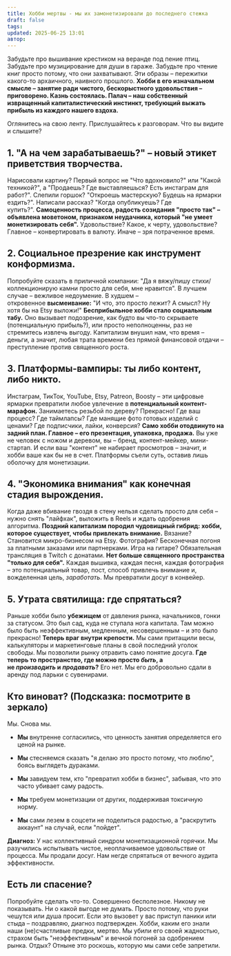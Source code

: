```yaml
---
title: Хобби мертвы - мы их замонетизировали до последнего стежка
draft: false
tags: 
updated: 2025-06-25 13:01
автор:
---
```

Забудьте про вышивание крестиком на веранде под пение птиц. Забудьте про музицирование для души в гараже. Забудьте про чтение книг просто потому, что они захватывают. Эти образы – пережитки какого-то архаичного, наивного прошлого. **Хобби в его изначальном смысле – занятие ради чистого, бескорыстного удовольствия – приговорено. Казнь состоялась. Палач – наш собственный извращенный капиталистический инстинкт, требующий выжать прибыль из каждого нашего вздоха.**

Оглянитесь на свою ленту. Прислушайтесь к разговорам. Что вы видите и слышите?

## 1. **"А на чем зарабатываешь?" – новый этикет приветствия творчества.** 
   Нарисовали картину? Первый вопрос не "Что вдохновило?" или "Какой техникой?", а "Продаешь? Где выставляешься? Есть инстаграм для работ?". Слепили горшок? "Откроешь мастерскую? Будешь на ярмарки ездить?". Написали рассказ? "Когда опубликуешь? Где купить?". **Самоценность процесса, радость созидания "просто так" – объявлена моветоном, признаком неудачника, который "не умеет монетизировать себя".** Удовольствие? Какое, к черту, удовольствие? Главное – конвертировать в валюту. Иначе – зря потраченное время.
    
## 2. **Социальное презрение как инструмент конформизма.** 
Попробуйте сказать в приличной компании: "Да я вяжу/пишу стихи/коллекционирую камни просто для себя, мне нравится". В лучшем случае – вежливое недоумение. В худшем – откровенное **высмеивание:** "И что, это просто лежит? А смысл? Ну хотя бы на Etsy выложи!" **Бесприбыльное хобби стало социальным табу.** Оно вызывает подозрение, как будто вы что-то скрываете (потенциальную прибыль?), или просто неполноценны, раз не стремитесь извлечь выгоду. Капитализм внушил нам, что время – деньги, а значит, любая трата времени без прямой финансовой отдачи – преступление против священного роста.
    
## 3. **Платформы-вампиры: ты либо контент, либо никто.** 
Инстаграм, ТикТок, YouTube, Etsy, Patreon, Boosty – эти цифровые ярмарки превратили любое увлечение в **потенциальный контент-марафон.** Занимаетесь резьбой по дереву? Прекрасно! Где ваш процесс? Где таймлапсы? Где манящие фото готовых изделий с ценами? Где подписчики, лайки, конверсия? **Само хобби отодвинуто на задний план. Главное – его презентация, упаковка, продажа.** Вы уже не человек с ножом и деревом, вы – бренд, контент-мейкер, мини-стартап. И если ваш "контент" не набирает просмотров – значит, и хобби ваше как бы не в счет. Платформы съели суть, оставив лишь оболочку для монетизации.
    
## 4. **"Экономика внимания" как конечная стадия вырождения.** 
Когда даже вбивание гвоздя в стену нельзя сделать просто для себя – нужно снять "лайфхак", выложить в Reels и ждать одобрения алгоритма. **Поздний капитализм породил чудовищный гибрид: хобби, которое существует, чтобы привлекать внимание.** Вязание? Становится микро-бизнесом на Etsy. Фотография? Бесконечная погоня за платными заказами или партнерками. Игра на гитаре? Обязательная трансляция в Twitch с донатами. **Нет больше священного пространства "только для себя".** Каждая вышивка, каждая песня, каждая фотография – это потенциальный товар, пост, способ привлечь внимание и, вожделенная цель, _заработать_. Мы превратили досуг в конвейер.
    
## 5. **Утрата святилища: где спрятаться?** 
   Раньше хобби было **убежищем** от давления рынка, начальников, гонки за статусом. Это был сад, куда не ступала нога капитала. Там можно было быть неэффективным, медленным, несовершенным – и это было прекрасно! **Теперь враг внутри крепости.** Мы сами притащили весы, калькуляторы и маркетинговые планы в свой последний уголок свободы. Мы позволили рынку отравить само понятие досуга. **Где теперь то пространство, где можно просто _быть_, а не _производить_ и _продавать_?** Его нет. Мы его добровольно сдали в аренду под ларьки с сувенирами.
    

## **Кто виноват? (Подсказка: посмотрите в зеркало)**

Мы. Снова мы.

- **Мы** внутренне согласились, что ценность занятия определяется его ценой на рынке.
    
- **Мы** стесняемся сказать "я делаю это просто потому, что люблю", боясь выглядеть дураками.
    
- **Мы** завидуем тем, кто "превратил хобби в бизнес", забывая, что это часто убивает саму радость.
    
- **Мы** требуем монетизации от других, поддерживая токсичную норму.
    
- **Мы** сами лезем в соцсети не поделиться радостью, а "раскрутить аккаунт" на случай, если "пойдет".
    

**Диагноз:** У нас коллективный синдром монетизационной горячки. Мы разучились испытывать чистое, неоплачиваемое удовольствие от процесса. Мы продали досуг. Нам негде спрятаться от вечного аудита эффективности.

## Есть ли спасение? 
Попробуйте сделать что-то. Совершенно бесполезное. Никому не показывать. Ни о какой выгоде не думать. Просто потому, что руки чешутся или душа просит. Если это вызовет у вас приступ паники или стыда – поздравляю, диагноз подтвержден. Хобби, каким его знали наши (не)счастливые предки, мертво. Мы убили его своей жадностью, страхом быть "неэффективным" и вечной погоней за одобрением рынка. Отдых? Отныне это роскошь, которую мы сами себе запретили.